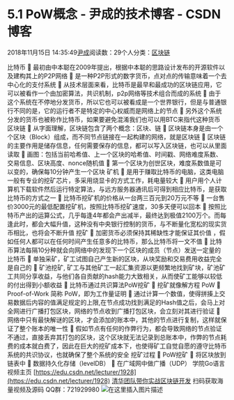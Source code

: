 
# 5.1 PoW概念 - 尹成的技术博客 - CSDN博客

2018年11月15日 14:35:49[尹成](https://me.csdn.net/yincheng01)阅读数：29个人分类：[区块链](https://blog.csdn.net/yincheng01/article/category/7618299)



比特币
	最初由中本聪在2009年提出，根据中本聪的思路设计发布的开源软件以及建构其上的P2P网络
	是一种P2P形式的数字货币，点对点的传输意味着一个去中心化的支付系统
	从技术层面来看，比特币是最早和最成功的区块链应用，它可以被看作一个由加密算法，共识机制，p2p网络等技术组合而成的系统
	由于这个系统在不停地分发货币，所以它也可以被看成是一个世界银行，但是与普通银行不同的是，它的运行者不是特定的中心权威而是网络上的节点
	另外这个系统分发的货币也被称作比特币，如果要避免混淆我们也可以用BTC来指代这种货币
区块链
	从字面理解，区块链包含了两个概念：区块、链
	区块链本身是由一个个区块（Block）组成，而不同节点链接在一起构建的网络，就是区块链
	区块链的主要作用是储存信息，任何需要保存的信息，都可以写入区块链，也可以从里面读取
	画图：包括当前哈希值、上一个区块的哈希值、时间戳、网络难度系数、交易信息、区块高度、nonce随机值
	第一个区块为创世区块，难度系数值是可以变的，确保每10分钟产生一个区块
矿机
	是用于赚取比特币的电脑，这类电脑一般有专业的挖矿芯片，多采用烧显卡的方式工作，耗电量较大
	用户用个人计算机下载软件然后运行特定算法，与远方服务器通讯后可得到相应比特币，是获取比特币的方式之一
	比特币挖矿机的价格从一台两三百元到20万元不等
	一台售价3000元的最低配置挖矿机，按照比特币挖矿速度，30多天便可以回本
	按照比特币产出的运算公式，几乎每逢4年都会产出减半，最终达到极值2100万个。而每逢此时，都会大幅升值，这种没有中央银行控制的货币，与不断量化宽松的现实货币相比，也将会不断升值
挖矿
	加密货币必须保持其稀缺性才能保证其价值 ，假如任何人都可以在任何时间产生任意多的比特币，那么比特币将一文不值
	比特币算法每隔10分种就会向网络中的发现下一个区块的成员（节点）发送一定量的比特币
	单独采矿，矿工试图自己产生新的区块，从块奖励和交易费用收益完全是自己的
	矿池挖矿, 矿工与其他矿工一起汇集资源以更频繁地找到矿块，矿池矿工共同分享收益，与他们各自贡献的hash能力大致相关，从而使矿工能够以较低的付出得到小额收益
	比特币通过共识算法PoW挖矿
	挖矿就像解方程
PoW
	Proof-of-Work 简称 PoW，即为工作量证明
	通过计算一个数值，使得拼揍上交易数据后内容的值满足规定的上限,在节点成功找到满足的Hash值之后，会马上对全网进行广播打包区块，网络的节点收到广播打包区块，会立刻对其进行验证
	网络中只有最快解谜的区块，才会添加的账本中，其他的节点进行复制，这样就保证了整个账本的唯一性
	假如节点有任何的作弊行为，都会导致网络的节点验证不通过，直接丢弃其打包的区块，这个区块就无法记录到总账本中，作弊的节点耗费的成本就白费了，因此在巨大的挖矿成本下，也使得矿工自觉自愿的遵守比特币系统的共识协议，也就确保了整个系统的安全
挖矿过程
	PoW挖矿
	将区块放到链表中
	数据持久化存储（levelDB）
	在广域网中做广播（UDP）
学院Go语言视频主页
[https://edu.csdn.net/lecturer/1928](https://edu.csdn.net/lecturer/1928)
[清华团队带你实战区块链开发](https://ke.qq.com/course/344443?tuin=3d17195d)
扫码获取海量视频及源码   QQ群：721929980
![在这里插入图片描述](https://img-blog.csdnimg.cn/20181114143613461.png?x-oss-process=image/watermark,type_ZmFuZ3poZW5naGVpdGk,shadow_10,text_aHR0cHM6Ly9ibG9nLmNzZG4ubmV0L3lpbmNoZW5nMDE=,size_16,color_FFFFFF,t_70)

